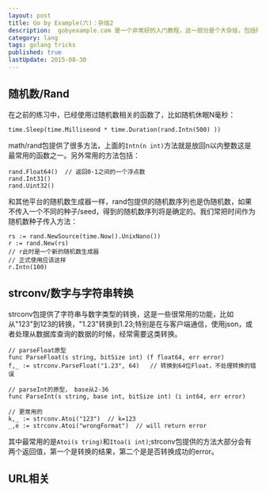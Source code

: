 ```yaml
---
layout: post
title: Go by Example(六)：杂烩2
description:  gobyexample.com 是一个非常好的入门教程，这一部分是个大杂烩，包括随机数，字符串与数字类型转换等。
category: lang
tags: golang tricks
published: true
lastUpdate: 2015-08-30
---
```



## 随机数/Rand ##
在之前的练习中，已经使用过随机数相关的函数了，比如随机休眠N毫秒：

```
time.Sleep(time.Milliseond * time.Duration(rand.Intn(500) ))
```
math/rand包提供了很多方法，上面的```Intn(n int)```方法就是放回n以内整数这是最常用的函数之一。另外常用的方法包括：

```
rand.Float64()  // 返回0-1之间的一个浮点数
rand.Int31()
rand.Uint32()
```
和其他平台的随机数生成器一样，rand包提供的随机数序列也是伪随机数，如果不传入一个不同的种子/seed，得到的随机数序列将是确定的。我们常把时间作为随机数种子传入方法：

```
rs := rand.NewSource(time.Now().UnixNano())
r := rand.New(rs)
// r此时是一个新的随机数生成器
// 正式使用应该这样
r.Intn(100)
```

## strconv/数字与字符串转换 ##
strconv包提供了字符串与数字类型的转换，这是一些很常用的功能，比如从"123"到123的转换，"1.23"转换到1.23;特别是在与客户端通信，使用json，或者处理从数据库查询的数据的时候，经常需要这类转换。

```golang
// parseFloat原型
func ParseFloat(s string, bitSize int) (f float64, err error)
f,_ := strconv.ParseFloat("1.23", 64)   // 转换到64位Float，不处理转换的错误

// parseInt的原型， base从2-36
func ParseInt(s string, base int, bitSize int) (i int64, err error)

// 更常用的
k,_ := strconv.Atoi("123")  // k=123
_,e := strconv.Atoi("wrongFormat")  // will return error
```
其中最常用的是```Atoi(s tring)```和```Itoa(i int)```;strconv包提供的方法大部分会有两个返回值，第一个是转换的结果，第二个是是否转换成功的error。

## URL相关 ##


